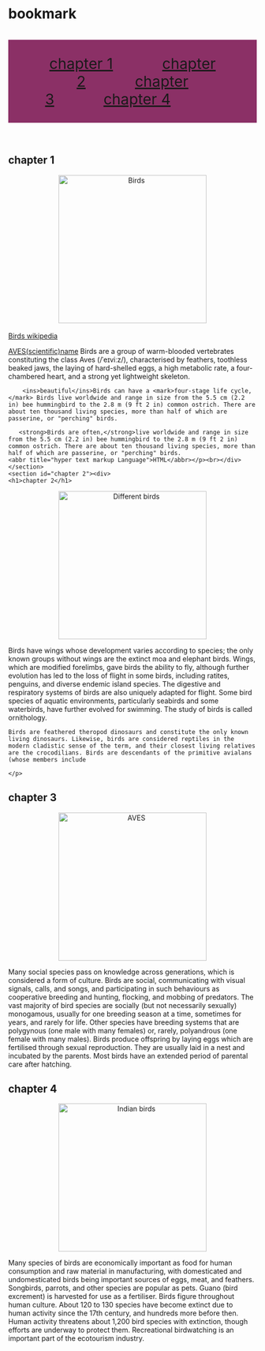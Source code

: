 # bookmark
<html>
    <head>
        <style>
            nav{
                background-color: rgb(139, 48, 102);
                padding: 30px;  
                text-align: center;  
                font-size: 30px;  
                width: 100%px; 
            }
        </style>
 </head>
 <body>
    <br>
    <nav><a href="#chapter 1" style="margin-right: 100px;">chapter 1</a><a href="#chapter 2" style="margin-right: 100px;">chapter 2</a><a href="#chapter 3" style="margin-right: 100px;">chapter 3</a><a href="#chapter 4" style="margin-right: 100px;">chapter 4</a></nav><br><br>
    <section id="chapter 1">
    <div>
    <h1>chapter 1 </h1>
    <center><img src="https://media.istockphoto.com/id/183412466/photo/eastern-bluebirds-male-and-female.jpg?s=612x612&w=0&k=20&c=6_EQHnGedwdjM9QTUF2c1ce7cC3XtlxvMPpU5HAouhc=" alt="Birds" height="300" width="300"></center>
    <br><a href="https://en.wikipedia.org/wiki/Bird">Birds wikipedia</a>
    <p> <u>AVES(scientific)name</u> Birds are a group of warm-blooded vertebrates constituting the class Aves (/ˈeɪviːz/), characterised by feathers, toothless beaked jaws, the laying of hard-shelled eggs, a high metabolic rate, a four-chambered heart, and a strong yet lightweight skeleton.

        <ins>beautiful</ins>Birds can have a <mark>four-stage life cycle,</mark> Birds live worldwide and range in size from the 5.5 cm (2.2 in) bee hummingbird to the 2.8 m (9 ft 2 in) common ostrich. There are about ten thousand living species, more than half of which are passerine, or "perching" birds.
        
       <strong>Birds are often,</strong>live worldwide and range in size from the 5.5 cm (2.2 in) bee hummingbird to the 2.8 m (9 ft 2 in) common ostrich. There are about ten thousand living species, more than half of which are passerine, or "perching" birds.
    <abbr title="hyper text markup Language">HTML</abbr></p><br></div></section>
    <section id="chapter 2"><div>
    <h1>chapter 2</h1>
<center><img src="https://customsitesmedia.usc.edu/wp-content/uploads/sites/59/2019/11/16024710/Taiwan-Blue-Magpie-web.jpg"alt="Different birds" height="300" width="300"></center>
<p>Birds have wings whose development varies according to species; the only known groups without wings are the extinct moa and elephant birds. Wings, which are modified forelimbs, gave birds the ability to fly, although further evolution has led to the loss of flight in some birds, including ratites, penguins, and diverse endemic island species. The digestive and respiratory systems of birds are also uniquely adapted for flight. Some bird species of aquatic environments, particularly seabirds and some waterbirds, have further evolved for swimming. The study of birds is called ornithology.

    Birds are feathered theropod dinosaurs and constitute the only known living dinosaurs. Likewise, birds are considered reptiles in the modern cladistic sense of the term, and their closest living relatives are the crocodilians. Birds are descendants of the primitive avialans (whose members include

    </p>
</div></section>
<section id="chapter 3"><div>
    <h1>chapter 3</h1>
   <center><img src="https://t3.ftcdn.net/jpg/05/61/78/06/360_F_561780689_B2t2DsJLn0a82UV0nGxBwp2Y9TdEPRTN.jpg"alt="AVES" height="300" width="300"></center> 
   <P>Many social species pass on knowledge across generations, which is considered a form of culture. Birds are social, communicating with visual signals, calls, and songs, and participating in such behaviours as cooperative breeding and hunting, flocking, and mobbing of predators. The vast majority of bird species are socially (but not necessarily sexually) monogamous, usually for one breeding season at a time, sometimes for years, and rarely for life. Other species have breeding systems that are polygynous (one male with many females) or, rarely, polyandrous (one female with many males). Birds produce offspring by laying eggs which are fertilised through sexual reproduction. They are usually laid in a nest and incubated by the parents. Most birds have an extended period of parental care after hatching.</P>
</div></section>
<section id="chapter 4"><div>
    <h1>chapter 4</h1>
<center><img src="https://static01.nyt.com/images/2023/04/30/opinion/23QuammenNextPandemic-Newsletter-image/23QuammenNextPandemic-Newsletter-image-articleLarge.jpg?quality=75&auto=webp&disable=upscale" alt="Indian birds" height="300" width="300"></center>
<p>Many species of birds are economically important as food for human consumption and raw material in manufacturing, with domesticated and undomesticated birds being important sources of eggs, meat, and feathers. Songbirds, parrots, and other species are popular as pets. Guano (bird excrement) is harvested for use as a fertiliser. Birds figure throughout human culture. About 120 to 130 species have become extinct due to human activity since the 17th century, and hundreds more before then. Human activity threatens about 1,200 bird species with extinction, though efforts are underway to protect them. Recreational birdwatching is an important part of the ecotourism industry.</p>
 </body>
</html>
